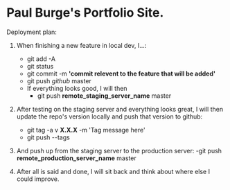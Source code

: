 # Paul Burge's Portfolio Site.
Deployment plan:

1. When finishing a new feature in local dev, I...:
	- git add -A
	- git status 
	- git commit -m **'commit relevent to the feature that will be added'**
	- git push *github* master
	* If everything looks good, I will then
		- git push **remote_staging_server_name** master

2. After testing on the staging server and everything looks great, I will then update the repo's version locally and push that version to github:
	- git tag -a v **X.X.X** -m 'Tag message here'
	- git push --tags

3. And push up from the staging server to the production server:
		-git push **remote_production_server_name** master
		
4. After all is said and done, I will sit back and think about where else I could improve. 
